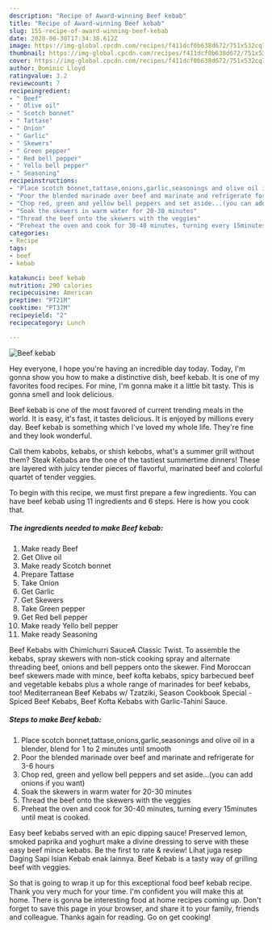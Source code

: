```yaml
---
description: "Recipe of Award-winning Beef kebab"
title: "Recipe of Award-winning Beef kebab"
slug: 155-recipe-of-award-winning-beef-kebab
date: 2020-06-30T17:34:38.612Z
image: https://img-global.cpcdn.com/recipes/f411dcf0b638d672/751x532cq70/beef-kebab-recipe-main-photo.jpg
thumbnail: https://img-global.cpcdn.com/recipes/f411dcf0b638d672/751x532cq70/beef-kebab-recipe-main-photo.jpg
cover: https://img-global.cpcdn.com/recipes/f411dcf0b638d672/751x532cq70/beef-kebab-recipe-main-photo.jpg
author: Dominic Lloyd
ratingvalue: 3.2
reviewcount: 7
recipeingredient:
- " Beef"
- " Olive oil"
- " Scotch bonnet"
- " Tattase"
- " Onion"
- " Garlic"
- " Skewers"
- " Green pepper"
- " Red bell pepper"
- " Yello bell pepper"
- " Seasoning"
recipeinstructions:
- "Place scotch bonnet,tattase,onions,garlic,seasonings and olive oil in a blender, blend for 1 to 2 minutes until smooth"
- "Poor the blended marinade over beef and marinate and refrigerate for 3-6 hours"
- "Chop red, green and yellow bell peppers and set aside...(you can add onions if you want)"
- "Soak the skewers in warm water for 20-30 minutes"
- "Thread the beef onto the skewers with the veggies"
- "Preheat the oven and cook for 30-40 minutes, turning every 15minutes until meat is cooked."
categories:
- Recipe
tags:
- beef
- kebab

katakunci: beef kebab 
nutrition: 290 calories
recipecuisine: American
preptime: "PT21M"
cooktime: "PT37M"
recipeyield: "2"
recipecategory: Lunch

---
```



![Beef kebab](https://img-global.cpcdn.com/recipes/f411dcf0b638d672/751x532cq70/beef-kebab-recipe-main-photo.jpg)

Hey everyone, I hope you're having an incredible day today. Today, I'm gonna show you how to make a distinctive dish, beef kebab. It is one of my favorites food recipes. For mine, I'm gonna make it a little bit tasty. This is gonna smell and look delicious.

Beef kebab is one of the most favored of current trending meals in the world. It is easy, it's fast, it tastes delicious. It is enjoyed by millions every day. Beef kebab is something which I've loved my whole life. They're fine and they look wonderful.

Call them kabobs, kebabs, or shish kebobs, what&#39;s a summer grill without them? Steak Kebabs are the one of the tastiest summertime dinners! These are layered with juicy tender pieces of flavorful, marinated beef and colorful quartet of tender veggies.


To begin with this recipe, we must first prepare a few ingredients. You can have beef kebab using 11 ingredients and 6 steps. Here is how you cook that.

<!--inarticleads1-->

##### The ingredients needed to make Beef kebab:

1. Make ready  Beef
1. Get  Olive oil
1. Make ready  Scotch bonnet
1. Prepare  Tattase
1. Take  Onion
1. Get  Garlic
1. Get  Skewers
1. Take  Green pepper
1. Get  Red bell pepper
1. Make ready  Yello bell pepper
1. Make ready  Seasoning


Beef Kebabs with Chimichurri SauceA Classic Twist. To assemble the kebabs, spray skewers with non-stick cooking spray and alternate threading beef, onions and bell peppers onto the skewer. Find Moroccan beef skewers made with mince, beef kofta kebabs, spicy barbecued beef and vegetable kebabs plus a whole range of marinades for beef kebabs, too! Mediterranean Beef Kebabs w/ Tzatziki, Season Cookbook Special - Spiced Beef Kebabs, Beef Kofta Kebabs with Garlic-Tahini Sauce. 

<!--inarticleads2-->

##### Steps to make Beef kebab:

1. Place scotch bonnet,tattase,onions,garlic,seasonings and olive oil in a blender, blend for 1 to 2 minutes until smooth
1. Poor the blended marinade over beef and marinate and refrigerate for 3-6 hours
1. Chop red, green and yellow bell peppers and set aside...(you can add onions if you want)
1. Soak the skewers in warm water for 20-30 minutes
1. Thread the beef onto the skewers with the veggies
1. Preheat the oven and cook for 30-40 minutes, turning every 15minutes until meat is cooked.


Easy beef kebabs served with an epic dipping sauce! Preserved lemon, smoked paprika and yoghurt make a divine dressing to serve with these easy beef mince kebabs. Be the first to rate &amp; review! Lihat juga resep Daging Sapi Isian Kebab enak lainnya. Beef Kebab is a tasty way of grilling beef with veggies. 

So that is going to wrap it up for this exceptional food beef kebab recipe. Thank you very much for your time. I'm confident you will make this at home. There is gonna be interesting food at home recipes coming up. Don't forget to save this page in your browser, and share it to your family, friends and colleague. Thanks again for reading. Go on get cooking!
